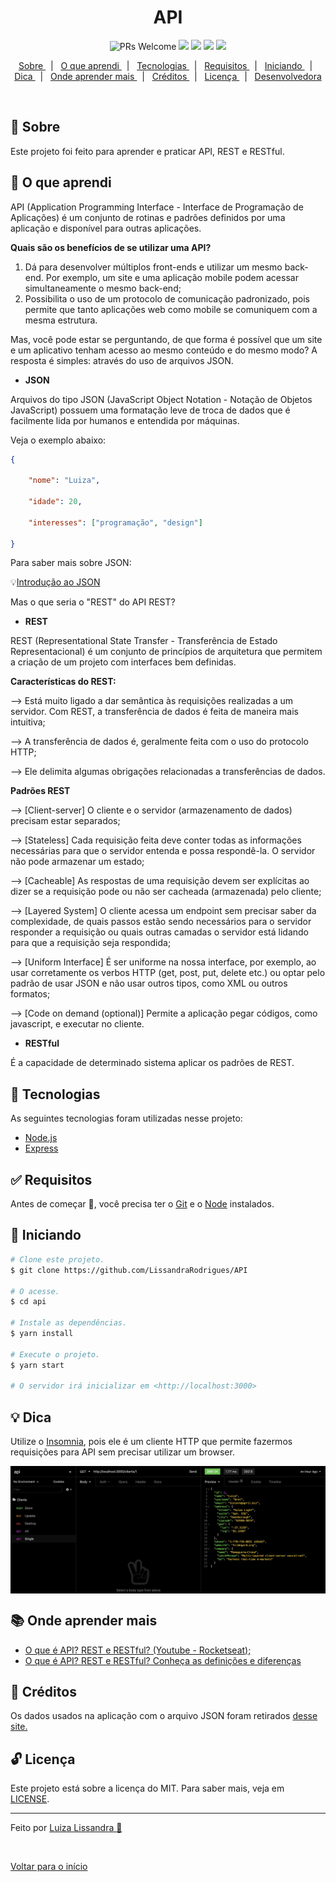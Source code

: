  <div align="center" id="top"> </div>

<h1 align="center"> API </h1>

<p align="center">
   <img src="https://img.shields.io/badge/progress-100%25-brightgreen.svg" alt="PRs Welcome">
   <img src = "https://img.shields.io/github/issues/LissandraRodrigues/API" />
   <img src = "https://img.shields.io/github/forks/LissandraRodrigues/API" />
   <img src = "https://img.shields.io/github/stars/LissandraRodrigues/API" />
   <img src = "https://camo.githubusercontent.com/ceb264b271ea36fdd2755c5ce616adcd4e5ea503de3a8b5aa0770a71c89cfabd/68747470733a2f2f696d672e736869656c64732e696f2f6769746875622f6c6963656e73652f6c756b656d6f72616c65732f726f636b657473686f65732d72656163742d6e61746976652e737667" />
	
</p>	

<p align="center">
  <a href="#dart-sobre"> Sobre </a> &#xa0; | &#xa0; 
  <a href="#muscle-o-que-aprendi"> O que aprendi </a> &#xa0; | &#xa0;
  <a href="#rocket-tecnologias"> Tecnologias </a> &#xa0; | &#xa0;
  <a href="#white_check_mark-requisitos"> Requisitos </a> &#xa0; | &#xa0;
  <a href="#checkered_flag-iniciando"> Iniciando </a> &#xa0; | &#xa0;
  <a href="#bulb-dica"> Dica </a> &#xa0; | &#xa0;
  <a href="#books-onde-aprender-mais"> Onde aprender mais </a> &#xa0; | &#xa0;
  <a href="#facepunch-créditos"> Créditos </a> &#xa0; | &#xa0;
  <a href="#unlock-licença"> Licença </a> &#xa0; | &#xa0;
  <a href="https://www.linkedin.com/in/luiza-lissandra/" target="_blank"> Desenvolvedora </a>
</p>

<br>

## :dart: Sobre ##

Este projeto foi feito para aprender e praticar API, REST e RESTful.

## :muscle: O que aprendi ##

API (Application Programming Interface - Interface de Programação de Aplicações) é um conjunto de rotinas e padrões definidos por uma aplicação e disponível para outras aplicações.

**Quais são os benefícios de se utilizar uma API?**

1. Dá para desenvolver múltiplos front-ends e utilizar um mesmo back-end. Por exemplo, um site e uma aplicação mobile podem acessar simultaneamente o mesmo back-end;
2. Possibilita o uso de um protocolo de comunicação padronizado, pois permite que tanto aplicações web como mobile se comuniquem com a mesma estrutura.

Mas, você pode estar se perguntando, de que forma é possível que um site e um aplicativo tenham acesso ao mesmo conteúdo e do mesmo modo? A resposta é simples: através do uso de arquivos JSON.

- **JSON**

Arquivos do tipo JSON (JavaScript Object Notation - Notação de Objetos JavaScript) possuem uma formatação leve de troca de dados que é facilmente lida por humanos e entendida por máquinas.

Veja o exemplo abaixo:

```json
{

	"nome": "Luiza",

	"idade": 20,

	"interesses": ["programação", "design"]

}
```

Para saber mais sobre JSON:

 :bulb:[Introdução ao JSON](https://www.json.org/json-pt.html)

Mas o que seria o "REST" do API REST?

- **REST**

REST (Representational State Transfer - Transferência de Estado Representacional) é um conjunto de princípios de arquitetura que permitem a criação de um projeto com interfaces bem definidas.

**Características do REST:**

—>  Está muito ligado a dar semântica às requisições realizadas a um servidor. Com REST, a transferência de dados é feita de maneira mais intuitiva;

—> A transferência de dados é, geralmente feita com o uso do protocolo HTTP;

—> Ele delimita algumas obrigações relacionadas a transferências de dados.

**Padrões REST**

—> [Client-server] O cliente e o servidor (armazenamento de dados) precisam estar separados;

—> [Stateless] Cada requisição feita deve conter todas as informações necessárias para que o servidor entenda e possa respondê-la. O servidor não pode armazenar um estado;

—> [Cacheable] As respostas de uma requisição devem ser explícitas ao dizer se a requisição pode ou não ser cacheada (armazenada) pelo cliente;

—> [Layered System] O cliente acessa um endpoint sem precisar saber da complexidade, de quais passos estão sendo necessários para o servidor responder a requisição ou quais outras camadas o servidor está lidando para que a requisição seja respondida;

—> [Uniform Interface] É ser uniforme na nossa interface, por exemplo, ao usar corretamente os verbos HTTP (get, post, put, delete etc.) ou optar pelo padrão de usar JSON e não usar outros tipos, como XML ou outros formatos;

—> [Code on demand (optional)] Permite a aplicação pegar códigos, como javascript, e executar no cliente.

- **RESTful**

É a capacidade de determinado sistema aplicar os padrões de REST.

## :rocket: Tecnologias ##

As seguintes tecnologias foram utilizadas nesse projeto:

- [Node.js](https://nodejs.org/en/)
- [Express](https://expressjs.com/pt-br/)

## :white_check_mark: Requisitos ##

Antes de começar :checkered_flag:, você precisa ter o [Git](https://git-scm.com) e o [Node](https://nodejs.org/en/) instalados.

## :checkered_flag: Iniciando ##

```bash
# Clone este projeto.
$ git clone https://github.com/LissandraRodrigues/API

# O acesse.
$ cd api

# Instale as dependências.
$ yarn install

# Execute o projeto.
$ yarn start

# O servidor irá inicializar em <http://localhost:3000>
```

## :bulb: Dica ##

Utilize o <a href='https://insomnia.rest/'>Insomnia</a>, pois ele é um cliente HTTP que permite fazermos requisições para API sem precisar utilizar um browser.

<img align = "center" src = "insomnia.png" />


## :books: Onde aprender mais ##

- <a href='https://www.youtube.com/watch?v=ghTrp1x_1As'> O que é API? REST e RESTful? (Youtube - Rocketseat); </a>
- <a href='https://becode.com.br/o-que-e-api-rest-e-restful/'> O que é API? REST e RESTful? Conheça as definições e diferenças </a>


## :facepunch: Créditos ##

Os dados usados na aplicação com o arquivo JSON foram retirados <a href='https://jsonplaceholder.typicode.com/users'> desse site. </a>

## :unlock: Licença ##

Este projeto está sobre a licença do MIT. Para saber mais, veja em [LICENSE](LICENSE.md).

<hr/>

Feito por <a href="https://www.linkedin.com/in/luiza-lissandra/" target="_blank"> Luiza Lissandra :rocket: </a>

&#xa0;

<a href="#top"> Voltar para o início </a>
